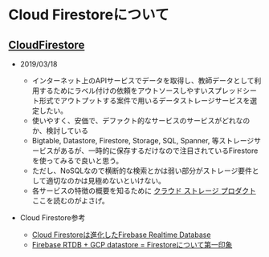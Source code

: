 # Cloud Firestoreについて

## [CloudFirestore](https://firebase.google.com/docs/firestore/?hl=ja)

- 2019/03/18
  - インターネット上のAPIサービスでデータを取得し、教師データとして利用するためにラベル付けの依頼をアウトソースしやすいスプレッドシート形式でアウトプットする案件で用いるデータストレージサービスを選定したい。
  - 使いやすく、安価で、デファクト的なサービスのサービスがどれなのか、検討している
  - Bigtable, Datastore, Firestore, Storage, SQL, Spanner, 等ストレージサービスがあるが、一時的に保存するだけなので注目されているFirestoreを使ってみるで良いと思う。
  - ただし、NoSQLなので横断的な検索とかは弱い部分がストレージ要件として適切なのかは見極めないといけない。
  - 各サービスの特徴の概要を知るために [クラウド ストレージ プロダクト](https://cloud.google.com/products/storage/) ここを読むのがよさげ。
  
- Cloud Firestore参考
  - [Cloud Firestoreは進化したFirebase Realtime Database](https://qiita.com/1amageek/items/8179aebe871beb230194)
  - [Firebase RTDB + GCP datastore = Firestoreについて第一印象](https://qiita.com/Yatima/items/54ea22d0cea1acc6cbcb)
